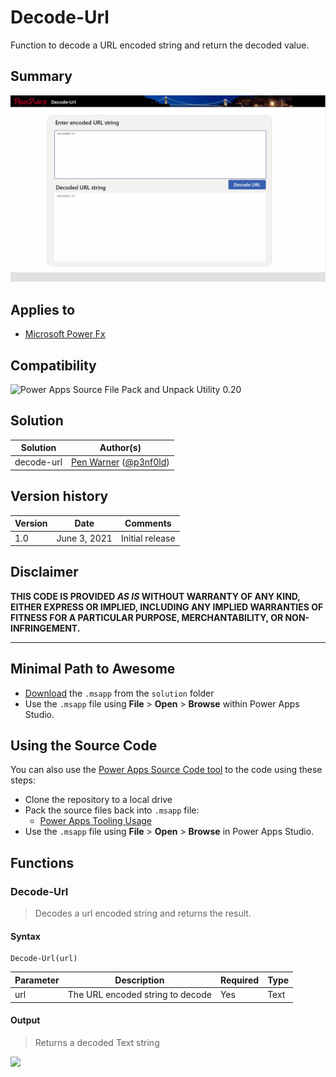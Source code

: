 # Decode-Url

Function to decode a URL encoded string and return the decoded value.

## Summary

![picture of the sample](assets/decode-url.gif)

## Applies to

* [Microsoft Power Fx](https://docs.microsoft.com/en-us/power-platform/power-fx/overview)

## Compatibility

![Power Apps Source File Pack and Unpack Utility 0.20](https://img.shields.io/badge/PSAopa-0.20-green.svg)



## Solution

Solution|Author(s)
--------|---------
decode-url | [Pen Warner](https://github.com/P3N-101) ([@p3nf0ld](https://twitter.com/p3nf0ld))

## Version history

Version|Date|Comments
-------|----|--------
1.0|June 3, 2021|Initial release

## Disclaimer

**THIS CODE IS PROVIDED *AS IS* WITHOUT WARRANTY OF ANY KIND, EITHER EXPRESS OR IMPLIED, INCLUDING ANY IMPLIED WARRANTIES OF FITNESS FOR A PARTICULAR PURPOSE, MERCHANTABILITY, OR NON-INFRINGEMENT.**

---

## Minimal Path to Awesome

* [Download](solution\decode-url.msapp) the `.msapp` from the `solution` folder
* Use the `.msapp` file using **File** > **Open** > **Browse** within Power Apps Studio.

## Using the Source Code

  You can also use the [Power Apps Source Code tool](https://github.com/microsoft/PowerApps-Language-Tooling) to the code using these steps:
* Clone the repository to a local drive
* Pack the source files back into `.msapp` file:
  * [Power Apps Tooling Usage](https://github.com/microsoft/PowerApps-Language-Tooling)
* Use the `.msapp` file using **File** > **Open** > **Browse** in Power Apps Studio.

## Functions

### Decode-Url

> Decodes a url encoded string and returns the result.

#### Syntax

```excel
Decode-Url(url)
```

Parameter | Description | Required | Type
---|---|---|--
url |The URL encoded string to decode| Yes | Text

#### Output

> Returns a decoded Text string 

<img src="https://telemetry.sharepointpnp.com/powerfx-samples/samples/readme-template" />
